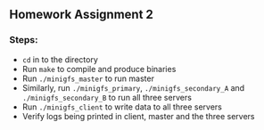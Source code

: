 ## Homework Assignment 2

### Steps:

- `cd` in to the directory
- Run `make` to compile and produce binaries
- Run `./minigfs_master` to run master
- Similarly, run `./minigfs_primary`, `./minigfs_secondary_A` and `./minigfs_secondary_B` to run all three servers
- Run `./minigfs_client` to write data to all three servers
- Verify logs being printed in client, master and the three servers